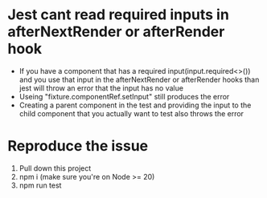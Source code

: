 # Jest cant read required inputs in afterNextRender or afterRender hook

- If you have a component that has a required input(input.required<>()) and you use that input in the afterNextRender or afterRender hooks than jest will throw an error that the input has no value
- Useing "fixture.componentRef.setInput" still produces the error
- Creating a parent component in the test and providing the input to the child component that you actually want to test also throws the error

# Reproduce the issue

1. Pull down this project
2. npm i (make sure you're on Node >= 20)
3. npm run test
